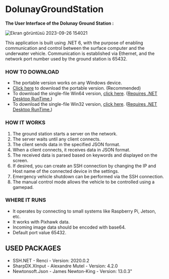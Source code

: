 # DolunayGroundStation

**The User Interface of the Dolunay Ground Station :**

![Ekran görüntüsü 2023-09-26 154021](https://github.com/yunusefeyilmaz/DolunayYerIstasyonu/assets/89478740/9eb303c1-7be6-4448-8f64-6653ae4795ad)

This application is built using .NET 6, with the purpose of enabling communication and control between the surface computer and the underwater vehicle. Communication is established via Ethernet, and the network port number used by the ground station is 65432.

### HOW TO DOWNLOAD

- The portable version works on any Windows device.
- [Click here](https://github.com/yunusefeyilmaz/DolunayYerIstasyonu/releases/download/v2.0.0/DolunayYerIstasyonu-portable.zip) to download the portable version. (Recommended)
- To download the single-file Win64 version, [click here](https://github.com/yunusefeyilmaz/DolunayYerIstasyonu/releases/download/v2.0.0/DolunayYerIstasyonu-win64bit.zip). ([Requires .NET Desktop RunTime.](https://dotnet.microsoft.com/en-us/download/dotnet/6.0))
- To download the single-file Win32 version, [click here](https://github.com/yunusefeyilmaz/DolunayYerIstasyonu/releases/download/v2.0.0/DolunayYerIstasyonu-win32bit.zip). ([Requires .NET Desktop RunTime.](https://dotnet.microsoft.com/en-us/download/dotnet/6.0))

### HOW IT WORKS

1. The ground station starts a server on the network.
2. The server waits until any client connects.
3. The client sends data in the specified JSON format.
4. When a client connects, it receives data in JSON format.
5. The received data is parsed based on keywords and displayed on the screen.
6. If desired, you can create an SSH connection by changing the IP and Host name of the connected device in the settings.
7. Emergency vehicle shutdown can be performed via the SSH connection.
8. The manual control mode allows the vehicle to be controlled using a gamepad.

### WHERE IT RUNS
- It operates by connecting to small systems like Raspberry Pi, Jetson, etc.
- It works with Pixhawk data.
- Incoming image data should be encoded with base64.
- Default port value 65432.

## USED PACKAGES
- SSH.NET - Renci - Version: 2020.0.2
- SharpDX.XInput - Alexandre Mutel - Version: 4.2.0
- Newtonsoft.Json - James Newton-King - Version: 13.0.3"
